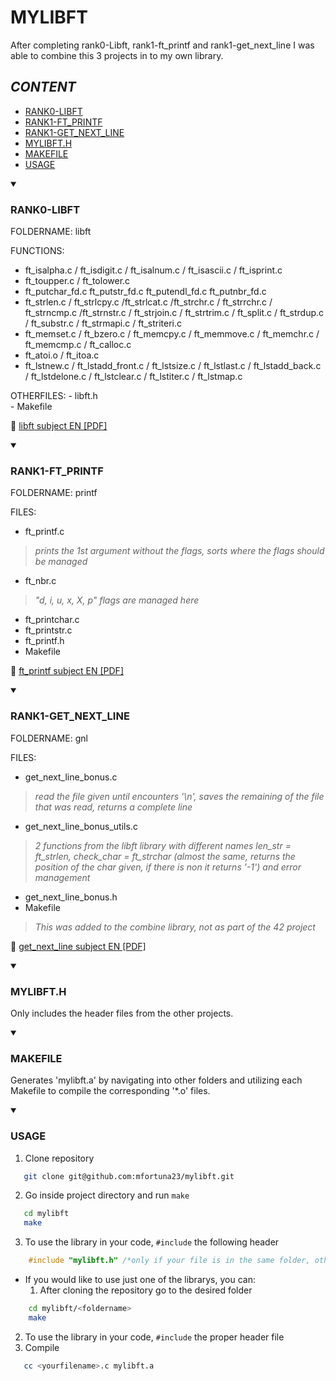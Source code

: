 # **MYLIBFT**

After completing rank0-Libft, rank1-ft_printf and rank1-get_next_line I was able to combine this 3 projects in to my own library. 

## **_CONTENT_**

- [RANK0-LIBFT](#RANK0-LIBFT)
- [RANK1-FT_PRINTF](#RANK1-FT_PRINTF)
- [RANK1-GET_NEXT_LINE](#RANK1-GET_NEXT_LINE)
- [MYLIBFT.H](#MYLIBFT.H)
- [MAKEFILE](#MAKEFILE)
- [USAGE](#USAGE)

<details open>
  <summary><h3>RANK0-LIBFT</h3></summary>
  
FOLDERNAME: libft

FUNCTIONS:
   - ft_isalpha.c / ft_isdigit.c / ft_isalnum.c / ft_isascii.c / ft_isprint.c
   - ft_toupper.c / ft_tolower.c
   - ft_putchar_fd.c ft_putstr_fd.c ft_putendl_fd.c ft_putnbr_fd.c
   - ft_strlen.c / ft_strlcpy.c /ft_strlcat.c /ft_strchr.c / ft_strrchr.c / ft_strncmp.c /ft_strnstr.c
   / ft_strjoin.c / ft_strtrim.c / ft_split.c / ft_strdup.c / ft_substr.c / ft_strmapi.c / ft_striteri.c
   - ft_memset.c / ft_bzero.c / ft_memcpy.c / ft_memmove.c / ft_memchr.c  / ft_memcmp.c / ft_calloc.c
   - ft_atoi.o / ft_itoa.c
   - ft_lstnew.c / ft_lstadd_front.c / ft_lstsize.c / ft_lstlast.c / ft_lstadd_back.c / ft_lstdelone.c 
   / ft_lstclear.c / ft_lstiter.c / ft_lstmap.c

OTHERFILES:
    - libft.h     
    - Makefile

:page_facing_up: [libft subject EN [PDF]](libft/en.libft.pdf)
</details>

<details open>
  <summary><h3>RANK1-FT_PRINTF</h3></summary>

FOLDERNAME: printf

FILES:
   - ft_printf.c
   >_prints the 1st argument without the flags, sorts where the flags should be managed_
   - ft_nbr.c
   >_"d, i, u, x, X, p" flags are managed here_
   - ft_printchar.c
   - ft_printstr.c
   - ft_printf.h
   - Makefile

:page_facing_up: [ft_printf subject EN [PDF]](printf/en.ft_printf.pdf)
</details>

<details open>
  <summary><h3>RANK1-GET_NEXT_LINE</h3></summary>
  
FOLDERNAME: gnl

FILES:
   - get_next_line_bonus.c
   >_read the file given until encounters '\n', saves the remaining of the file that was read, returns a complete line_
   - get_next_line_bonus_utils.c
   >_2 functions from the libft library with different names len_str = ft_strlen, check_char = ft_strchar (almost the same, returns the position of the char given, if there is non it returns '-1') and error management_
   - get_next_line_bonus.h
   - Makefile
   >_This was added to the combine library, not as part of the 42 project_

:page_facing_up: [get_next_line subject EN [PDF]](gnl/en.get_next_line.pdf)

</details>

<details open>
  <summary><h3>MYLIBFT.H</h3></summary>
  
Only includes the header files from the other projects.
</details>

<details open>
  <summary><h3>MAKEFILE</h3></summary>
  
Generates 'mylibft.a' by navigating into other folders and utilizing each Makefile to compile the corresponding '*.o' files.

</details>

<details open>
  <summary><h3>USAGE</h3></summary>

1. Clone repository

 ```bash
    git clone git@github.com:mfortuna23/mylibft.git 
  ```

2. Go inside project directory and run `make`
 ```bash
    cd mylibft
    make
 ```
    
3. To use the library in your code, `#include` the following header
```c
    #include "mylibft.h" /*only if your file is in the same folder, otherwise add the directions to the folder ex:. #include "mylibft/mylibft.h"*/
 ```
    
- If you would like to use just one of the librarys, you can:
    1. After cloning the repository go to the desired folder
```bash
    cd mylibft/<foldername>
    make
```
   2. To use the library in your code, `#include` the proper header file
4. Compile
 ```bash
    cc <yourfilename>.c mylibft.a
 ```
</details>

